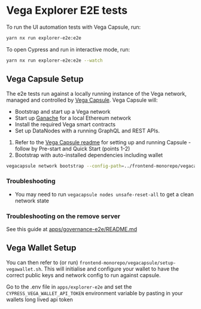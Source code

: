 # Vega Explorer E2E tests

To run the UI automation tests with Vega Capsule, run:

```bash
yarn nx run explorer-e2e:e2e
```

To open Cypress and run in interactive mode, run:

```bash
yarn nx run explorer-e2e:e2e --watch
```

## Vega Capsule Setup

The e2e tests run against a locally running instance of the Vega network, managed and controlled by [Vega Capsule](https://github.com/vegaprotocol/vegacapsule). Vega Capsule will:

- Bootstrap and start up a Vega network
- Start up [Ganache](https://trufflesuite.com/ganache/) for a local Ethereum network
- Install the required Vega smart contracts
- Set up DataNodes with a running GraphQL and REST APIs.

1. Refer to the [Vega Capsule readme](https://github.com/vegaprotocol/vegacapsule#readme) for setting up and running Capsule - follow by Pre-start and Quick Start (points 1-2)
2. Bootstrap with auto-installed dependencies including wallet

```bash
vegacapsule network bootstrap --config-path=../frontend-monorepo/vegacapsule/config.hcl --force
```

### Troubleshooting

- You may need to run `vegacapsule nodes unsafe-reset-all` to get a clean network state

### Troubleshooting on the remove server

See this guide at [apps/governance-e2e/README.md](../governance-e2e/README.md)

## Vega Wallet Setup

You can then refer to (or run) `frontend-monorepo/vegacapsule/setup-vegawallet.sh`. This will initialise and configure your wallet to have the correct public keys and network config to run against capsule.

Go to the .env file in `apps/explorer-e2e` and set the `CYPRESS_VEGA_WALLET_API_TOKEN` environment variable by pasting in your wallets long lived api token
